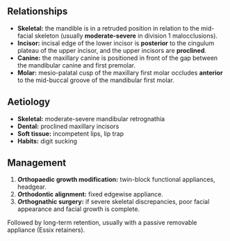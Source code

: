 ## Relationships
* **Skeletal:** the mandible is in a retruded position in relation to the mid-facial skeleton  (usually **moderate-severe** in division 1 malocclusions).
* **Incisor:** incisal edge of the lower incisor is **posterior** to the cingulum plateau of the upper incisor, and the upper incisors are **proclined**.
* **Canine:** the maxillary canine is positioned in front of the gap between the mandibular canine and first premolar.
* **Molar:** mesio-palatal cusp of the maxillary first molar occludes **anterior** to the mid-buccal groove of the mandibular first molar.

## Aetiology
* **Skeletal:** moderate-severe mandibular retrognathia
* **Dental:** proclined maxillary incisors
* **Soft tissue:** incompetent lips, lip trap
* **Habits:** digit sucking

## Management
1. ***O*rthopaedic growth modification:** twin-block functional appliances, headgear.
2. ***O*rthodontic alignment:** fixed edgewise appliance.
3. ***O*rthognathic surgery:** if severe skeletal discrepancies, poor facial appearance and facial growth is complete.

Followed by long-term retention, usually with a passive removable appliance (Essix retainers).

